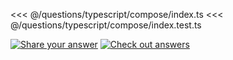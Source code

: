 <<< @/questions/typescript/compose/index.ts
<<< @/questions/typescript/compose/index.test.ts

[![Share your answer](https://img.shields.io/badge/Share_your_answer-blue?style=flat)](https://github.com/tyankatsu0105/utility-challenges/issues/new?template=answer.md&title=[answer+-+typescript/compose])
[![Check out answers](https://img.shields.io/badge/Check_out_answers-green?style=flat)](https://github.com/tyankatsu0105/utility-challenges/issues?q=is%3Aopen,closed+label%3Atypescript/compose+label%3Aanswer+)
